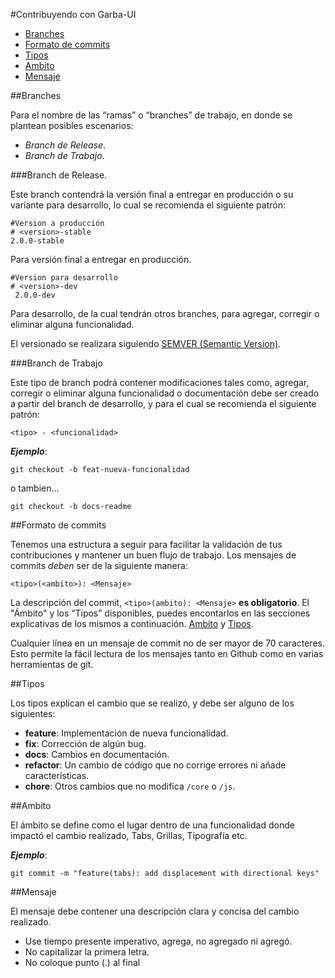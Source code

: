 #Contribuyendo con Garba-UI

- [Branches](#branches)
- [Formato de commits](#formato-de-commits)
- [Tipos](#tipos)
- [Ambito](#ambito)
- [Mensaje](#mensaje)

##Branches

Para el nombre de las “ramas” o “branches” de trabajo, en donde se plantean posibles escenarios:

- _Branch de Release_.
- _Branch  de Trabajo_.  


###Branch de Release.

Este branch contendrá la versión final a entregar en producción o su variante para desarrollo, lo cual se recomienda el siguiente patrón:
```shell
#Version a producción
# <version>-stable
2.0.0-stable
```

Para versión final a entregar en producción.


```shell
#Version para desarrollo
# <version>-dev
 2.0.0-dev
```

Para desarrollo, de la cual tendrán otros branches, para agregar, corregir o eliminar alguna funcionalidad. 

El versionado se realizara siguiendo [SEMVER (Semantic Version)](http://semver.org/lang/es/).

###Branch de Trabajo

Este tipo de branch podrá contener modificaciones tales como, agregar, corregir o eliminar alguna funcionalidad o documentación debe ser creado a partir del branch de desarrollo, y para el  cual se recomienda el siguiente patrón: 

```shell
<tipo> - <funcionalidad>
```

**_Ejemplo_**: 

```shell
git checkout -b feat-nueva-funcionalidad 
```
o tambien... 
```shell
git checkout -b docs-readme
```


##Formato de commits

Tenemos una estructura a seguir para facilitar la validación de tus contribuciones y mantener un buen flujo de trabajo. Los mensajes de commits _deben_ ser de la siguiente manera: 

```
<tipo>(<ambito>): <Mensaje>
```

La descripción del commit, `<tipo>(ambito): <Mensaje>` **es obligatorio**. El "Ámbito" y los “Tipos” disponibles, puedes encontarlos en las secciones  explicativas de los mismos a continuación. [Ambito](#ambito) y [Tipos](#tipos).

Cualquier línea en un mensaje de commit no de ser mayor de 70 caracteres. Esto permite la fácil lectura de los mensajes tanto en Github como en varias herramientas de git.


##Tipos

Los tipos explican el cambio que se realizó, y debe ser alguno de los siguientes: 

- **feature**: Implementación de nueva funcionalidad.
- **fix**: Corrección de algún bug.
- **docs**: Cambios en documentación.
- **refactor**: Un cambio de código que no corrige errores ni añade características.
- **chore**: Otros cambios que no modifica `/core` o `/js`.

##Ambito

El ámbito se define como el lugar dentro de una funcionalidad donde impactó el cambio realizado, Tabs, Grillas, Tipografía etc. 

**_Ejemplo_**: 
```shell
git commit -m "feature(tabs): add displacement with directional keys"
```


##Mensaje

El mensaje debe contener una descripción clara y concisa del cambio realizado. 

- Use tiempo presente imperativo, agrega, no agregado ni agregó.
- No capitalizar la primera letra.
- No coloque punto (.) al final

